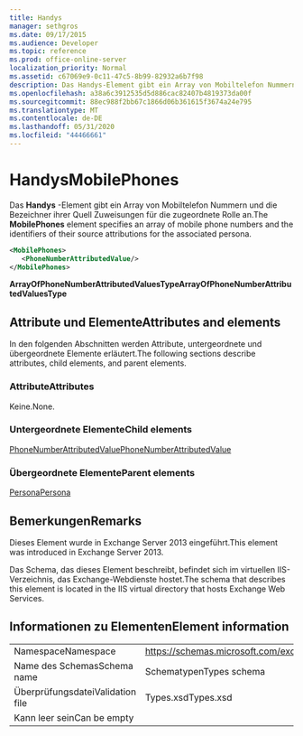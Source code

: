 ```yaml
---
title: Handys
manager: sethgros
ms.date: 09/17/2015
ms.audience: Developer
ms.topic: reference
ms.prod: office-online-server
localization_priority: Normal
ms.assetid: c67069e9-0c11-47c5-8b99-82932a6b7f98
description: Das Handys-Element gibt ein Array von Mobiltelefon Nummern und die Bezeichner ihrer Quell Zuweisungen für die zugeordnete Rolle an.
ms.openlocfilehash: a38a6c3912535d5d886cac82407b4819373da00f
ms.sourcegitcommit: 88ec988f2bb67c1866d06b361615f3674a24e795
ms.translationtype: MT
ms.contentlocale: de-DE
ms.lasthandoff: 05/31/2020
ms.locfileid: "44466661"
---
```

# <a name="mobilephones"></a><span data-ttu-id="2a6cc-103">Handys</span><span class="sxs-lookup"><span data-stu-id="2a6cc-103">MobilePhones</span></span>

<span data-ttu-id="2a6cc-104">Das **Handys** -Element gibt ein Array von Mobiltelefon Nummern und die Bezeichner ihrer Quell Zuweisungen für die zugeordnete Rolle an.</span><span class="sxs-lookup"><span data-stu-id="2a6cc-104">The **MobilePhones** element specifies an array of mobile phone numbers and the identifiers of their source attributions for the associated persona.</span></span> 
  
```XML
<MobilePhones>
   <PhoneNumberAttributedValue/>
</MobilePhones>
```

 <span data-ttu-id="2a6cc-105">**ArrayOfPhoneNumberAttributedValuesType**</span><span class="sxs-lookup"><span data-stu-id="2a6cc-105">**ArrayOfPhoneNumberAttributedValuesType**</span></span>
## <a name="attributes-and-elements"></a><span data-ttu-id="2a6cc-106">Attribute und Elemente</span><span class="sxs-lookup"><span data-stu-id="2a6cc-106">Attributes and elements</span></span>

<span data-ttu-id="2a6cc-107">In den folgenden Abschnitten werden Attribute, untergeordnete und übergeordnete Elemente erläutert.</span><span class="sxs-lookup"><span data-stu-id="2a6cc-107">The following sections describe attributes, child elements, and parent elements.</span></span>
  
### <a name="attributes"></a><span data-ttu-id="2a6cc-108">Attribute</span><span class="sxs-lookup"><span data-stu-id="2a6cc-108">Attributes</span></span>

<span data-ttu-id="2a6cc-109">Keine.</span><span class="sxs-lookup"><span data-stu-id="2a6cc-109">None.</span></span>
  
### <a name="child-elements"></a><span data-ttu-id="2a6cc-110">Untergeordnete Elemente</span><span class="sxs-lookup"><span data-stu-id="2a6cc-110">Child elements</span></span>

[<span data-ttu-id="2a6cc-111">PhoneNumberAttributedValue</span><span class="sxs-lookup"><span data-stu-id="2a6cc-111">PhoneNumberAttributedValue</span></span>](phonenumberattributedvalue.md)
  
### <a name="parent-elements"></a><span data-ttu-id="2a6cc-112">Übergeordnete Elemente</span><span class="sxs-lookup"><span data-stu-id="2a6cc-112">Parent elements</span></span>

[<span data-ttu-id="2a6cc-113">Persona</span><span class="sxs-lookup"><span data-stu-id="2a6cc-113">Persona</span></span>](persona.md)
  
## <a name="remarks"></a><span data-ttu-id="2a6cc-114">Bemerkungen</span><span class="sxs-lookup"><span data-stu-id="2a6cc-114">Remarks</span></span>

<span data-ttu-id="2a6cc-115">Dieses Element wurde in Exchange Server 2013 eingeführt.</span><span class="sxs-lookup"><span data-stu-id="2a6cc-115">This element was introduced in Exchange Server 2013.</span></span>
  
<span data-ttu-id="2a6cc-116">Das Schema, das dieses Element beschreibt, befindet sich im virtuellen IIS-Verzeichnis, das Exchange-Webdienste hostet.</span><span class="sxs-lookup"><span data-stu-id="2a6cc-116">The schema that describes this element is located in the IIS virtual directory that hosts Exchange Web Services.</span></span>
  
## <a name="element-information"></a><span data-ttu-id="2a6cc-117">Informationen zu Elementen</span><span class="sxs-lookup"><span data-stu-id="2a6cc-117">Element information</span></span>

|||
|:-----|:-----|
|<span data-ttu-id="2a6cc-118">Namespace</span><span class="sxs-lookup"><span data-stu-id="2a6cc-118">Namespace</span></span>  <br/> |https://schemas.microsoft.com/exchange/services/2006/types  <br/> |
|<span data-ttu-id="2a6cc-119">Name des Schemas</span><span class="sxs-lookup"><span data-stu-id="2a6cc-119">Schema name</span></span>  <br/> |<span data-ttu-id="2a6cc-120">Schematypen</span><span class="sxs-lookup"><span data-stu-id="2a6cc-120">Types schema</span></span>  <br/> |
|<span data-ttu-id="2a6cc-121">Überprüfungsdatei</span><span class="sxs-lookup"><span data-stu-id="2a6cc-121">Validation file</span></span>  <br/> |<span data-ttu-id="2a6cc-122">Types.xsd</span><span class="sxs-lookup"><span data-stu-id="2a6cc-122">Types.xsd</span></span>  <br/> |
|<span data-ttu-id="2a6cc-123">Kann leer sein</span><span class="sxs-lookup"><span data-stu-id="2a6cc-123">Can be empty</span></span>  <br/> ||
   


